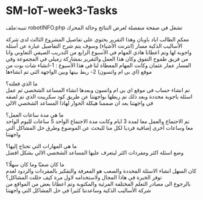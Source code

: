 # SM-IoT-week3-Tasks
تنبيه:ملف robotINFO.php تشغل في صفحة منفصلة لعرض النتائج وحالة المحرك  

معكم الطالب اياد باوبان وهذا التقرير يحتوي على تفاصيل المشروع الثالث لدى شركة الأساليب الذكية مسار (انترنت الأشياء) وسوف يتم شرح التفاصيل عبارة عن أسئلة واجوبة لها وتم اعطانا هاذي المهام في الأسبوع الرابع من التدريب الصيفي التعاوني وانا من فريق طموح التفوق وكان هذا العمل والتقرير بمشاركة زميلي في المجموعة وفي المسار عمار عثمان وكانت المهام المعطاة لنا في هذا الأسبوع : 1-انشاء شات بوت من موقع (اي بي ام واتسون) 
   2- ربط بينها وبين  الواجهة التي تم انشاءها   
 
 ما الذي فعلته؟       
 تم انشاء حساب في موقع اي بي ام واتسون وبعدها انشاء المساعد الشخصي ثم عمل اسئلة باجوبة محددة وبعد ذلك تم ربطها بواجهتنا عن طريق كود سكريبت الذي تم لصقه في واجهتنا بعد ان صممنا هيكلة الحوار لهاذا المساعد الشخصي الالي  
  
  ما هي مدة ساعات العمل؟        
تم الاجتماع والعمل معا لمدة 3 ايام وكانت مدة الاجتماع الواحد 5 ساعات لليوم الواحد معا وساعات أخرى إضافية فرديا لكل منا للبحث عن الموضوع وطرق حل المشاكل التي واجهتنا 
 
ما هي المهارات التي تحتاج إليها؟  
وضع اسئلة اكثر ومفردات اكثر ليتعرف عليها المساعد الشخصي الالي بشكل افضل 

ما كان صعبًا وما كان سهلًا؟   
كان السهل انشاء الاسئلة المحددة والصعب هو المعرفة والتفكير بالمفردات والردود لعدم توفر الخبرة في هاذا المجال ولاستخدامه لاول مرة
كيف حللت المشاكل؟  
بالرجوع الى مصادر التعلم المختلفة المرئية والمكتوبة وتم اعطانا بعض من المواقع من شركة الأساليب الذكية وساعدتنا كثيرا في حل المشاكل التي واجهتنا

